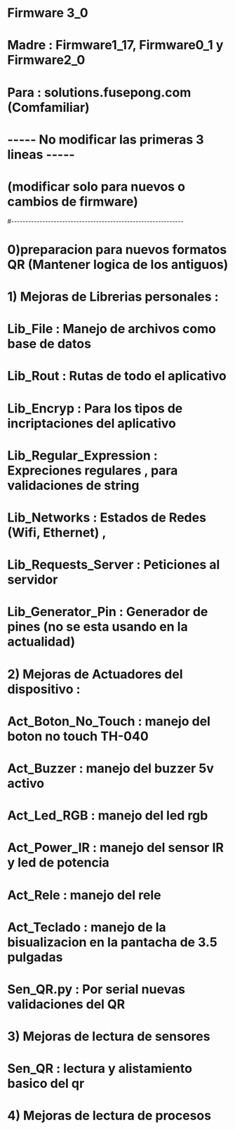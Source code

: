 # Firmware 3_0
# Madre : Firmware1_17, Firmware0_1 y Firmware2_0
# Para  : solutions.fusepong.com (Comfamiliar)
# ----- No modificar las primeras 3 lineas -----
# (modificar solo para nuevos o cambios de firmware)
#-------------------------------------------------------------
# 0)preparacion para nuevos formatos QR (Mantener logica de los antiguos)
#
# 1) Mejoras de Librerias personales :
#
#   Lib_File               : Manejo de archivos como base de datos
#   Lib_Rout               : Rutas de todo el aplicativo
#   Lib_Encryp             : Para los tipos de incriptaciones del aplicativo
#   Lib_Regular_Expression : Expreciones regulares , para validaciones de string
#   Lib_Networks           : Estados de Redes (Wifi, Ethernet) ,
#   Lib_Requests_Server    : Peticiones al servidor
#   Lib_Generator_Pin      : Generador de pines (no se esta usando en la actualidad)
#
# 2) Mejoras de Actuadores del dispositivo :
#
#   Act_Boton_No_Touch     : manejo del boton no touch TH-040
#   Act_Buzzer             : manejo del buzzer 5v activo
#   Act_Led_RGB            : manejo del led rgb
#   Act_Power_IR           : manejo del sensor IR y led de potencia
#   Act_Rele               : manejo del rele
#   Act_Teclado            : manejo de la bisualizacion en la pantacha de 3.5 pulgadas
#   Sen_QR.py              : Por serial nuevas validaciones del QR
#
# 3)  Mejoras de lectura de sensores
#
#   Sen_QR                 : lectura y alistamiento basico del qr
# 4)  Mejoras de lectura de procesos
#
